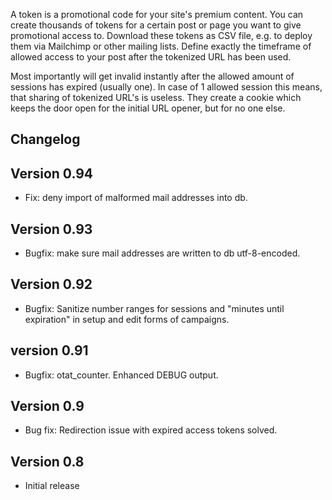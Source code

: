 A token is a promotional code for your site's premium content. You can create
thousands of tokens for a certain post or page you want to give promotional
access to. Download these tokens as CSV file, e.g. to deploy them via Mailchimp
or other mailing lists. Define exactly the timeframe of allowed access to your
post after the tokenized URL has been used.

Most importantly will get invalid instantly after the allowed amount of sessions
has expired (usually one). In case of 1 allowed session this means, that sharing
of tokenized URL's is useless. They create a cookie which keeps the door open
for the initial URL opener, but for no one else.

## Changelog

## Version 0.94

* Fix: deny import of malformed mail addresses into db.

## Version 0.93

* Bugfix: make sure mail addresses are written to db utf-8-encoded.

## Version 0.92

* Bugfix: Sanitize number ranges for sessions and "minutes until expiration" in 
  setup and edit forms of campaigns.

## version 0.91

* Bugfix: otat_counter. Enhanced DEBUG output.

## Version 0.9

* Bug fix: Redirection issue with expired access tokens solved.

## Version 0.8

* Initial release
